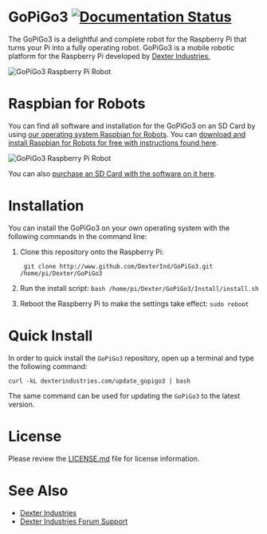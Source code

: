 # GoPiGo3 [![Documentation Status](https://readthedocs.org/projects/gopigo3/badge/?version=master)](http://gopigo3.readthedocs.io/en/latest/?badge=master)

The GoPiGo3 is a delightful and complete robot for the Raspberry Pi that turns your Pi into a fully operating robot.  GoPiGo3 is a mobile robotic platform for the Raspberry Pi developed by [Dexter Industries.](http://www.dexterindustries.com/GoPiGo)

![ GoPiGo3 Raspberry Pi Robot ](https://raw.githubusercontent.com/DexterInd/GoPiGo3/master/GoPiGo3_Raspberry_Pi_Robot.jpg)

# Raspbian for Robots

You can find all software and installation for the GoPiGo3 on an SD Card by using [our operating system Raspbian for Robots](https://www.dexterindustries.com/raspberry-pi-robot-software/).  You can [download and install Raspbian for Robots for free with instructions found here](https://www.dexterindustries.com/howto/install-raspbian-for-robots-image-on-an-sd-card/).  

![ GoPiGo3 Raspberry Pi Robot ](https://raw.githubusercontent.com/DexterInd/GoPiGo3/master/GoPiGo3_Raspberry_Pi_Robot_With_Eyes.jpg)

You can also [purchase an SD Card with the software on it here](https://www.dexterindustries.com/shop/sd-card-raspbian-wheezy-image-for-raspberry-pi/).  

# Installation
You can install the GoPiGo3 on your own operating system with the following commands in the command line:
1. Clone this repository onto the Raspberry Pi:

        git clone http://www.github.com/DexterInd/GoPiGo3.git /home/pi/Dexter/GoPiGo3

2. Run the install script: `bash /home/pi/Dexter/GoPiGo3/Install/install.sh`
3. Reboot the Raspberry Pi to make the settings take effect: `sudo reboot`


# Quick Install

In order to quick install the `GoPiGo3` repository, open up a terminal and type the following command:
```
curl -kL dexterindustries.com/update_gopigo3 | bash
```
The same command can be used for updating the `GoPiGo3` to the latest version.

# License

Please review the [LICENSE.md] file for license information.

[LICENSE.md]: ./LICENSE.md

# See Also

- [Dexter Industries](http://www.dexterindustries.com/GoPiGo)
- [Dexter Industries Forum Support](http://forum.dexterindustries.com/c/gopigo)
